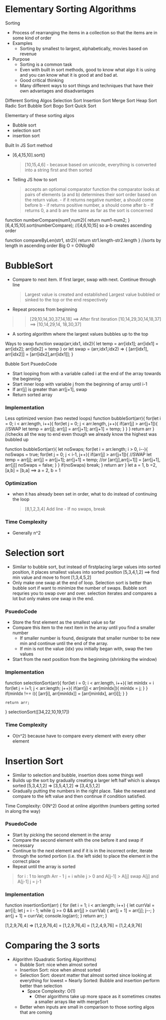 # Elementary Sorting Algorithms
Sorting 
- Process of rearranging the items in a collection so that the items are in some kind of order
- Examples
    - Sorting by smallest to largest, alphabetically, movies based on revenue
- Purpose
    - Sorting is a common task
    - Even with built in sort methods, good to know what algo it is using and you can know what it is good at and bad at.
    - Good critical thinking
    - Many different ways to sort things and techniques that have their own advantages and disadvantages

Different Sorting Algos
Selection Sort
Insertion Sort
Merge Sort
Heap Sort
Radic Sort
Bubble Sort
Bogo Sort
Quick Sort

Elementary of these sorting algos
- Bubble sort
- selection sort
- insertion sort

Built In JS Sort method
- [6,4,15,10].sort()
    > [10,15,4,6]
        - becasue based on unicode, everything is converted into a string first and then sorted

- Telling JS how to sort
    > accepts an optiomal comparator function
    > the comparator looks at pairs of elements (a and b) determines their sort order based on the return value. 
        - if it returns negative number, a should come before b
        - if returns positive number, a should come after b
        - If returns 0, a and b are the same as far as the sort is concerned

function numberCompare(num1,num2){
    return num1-num2;
}
[6,4,15,10].sort(numberCompare); //[4,6,10,15] so a-b creates ascending order

function compareByLen(str1, str2){
    return str1.length-str2.length
}
//sorts by length in ascending order
Big O = O(NlogN)

# BubbleSort
- Compare to next item. If first larger, swap with next. Continue through line
    > Largest value is created and established
    > Largest value bubbled or sinked to the top or the end respectively
- Repeat process from beginning 
>> [29,10,14,30,37,14,18] ==> After first iteration [10,14,29,30,14,18,37] ==> [10,14,29,14, 18,30,37]
- A sorting algorithm where the largest values bubbles up to the top

Ways to swap
function swap(arr,idx1, idx2){
    let temp = arr[idx1];
    arr[idx1] = arr[idx2];
    arr[idx2] = temp
}
or
let swap = (arr,idx1,idx2) => {
    [arr[idx1], arr[idx2]] = [arr[idx2],arr[idx1]];
}

Bubble Sort PsuedoCode
- Start looping from with a variable called i at the end of the array towards the beginning
- Start inner loop with variable j from the beginning of array until i-1
- If arr[j] is greater than arr[j+1], swap
- Return sorted array

### Implementation
Less optimized version (two nested loops)
function bubbleSort(arr){
    for(let i = 0; i < arr.length, i++){
        for(let j = 0; j < arr.length, j++){
            if(arr[j] > arr[j+1]){
                //SWAP
                let temp = arr[j];
                arr[j] = arr[j+1];
                arr[j+1] = temp;
            }
        }
    }
    return arr
}
//checks all the way to end even though we already know the highest was bubbled up

function bubbleSort(arr){
    let noSwaps;
    for(let i = arr.length; i > 0, i--){
        noSwaps = true;
        for(let j = 0; j < i-1, j++){
            if(arr[j] > arr[j+1]){
                //SWAP
                let temp = arr[j];
                arr[j] = arr[j+1];
                arr[j+1] = temp;
                //or
                [arr[j],arr[j+1]] = [arr[j+1], arr[j]]
                noSwaps = false;
            }
        }
        if(noSwaps) break;
    }
    return arr
}
let a = 1, b =2,
[a,b] = [b,a] ==> a = 2, b = 1

### Optimization
- when it has already been set in order, what to do instead of continuing the loop
    > [8,1,2,3,4]
    > Add line
        - If no swaps, break
### Time Complexity
- Generally n^2

# Selection sort
- Similar to bubble sort, but instead of firstplacing large values into sorted position, it places smallest values into sorted position
[5,3,4,1,2] ==> find min value and move to front [1,3,4,5,2]
- Only make one swap at the end of loop. Selection sort is better than bubble sort if want to minimize the number of swaps. Bubble sort requries you to swap over and over. selection iterates and compares a lot but only makes one swap in the end.

### PsuedoCode
- Store the first element as the smallest value so far
- Compare this item to the next item in the array until you find a smaller number
    - If smaller number is found, designate that smaller number to be new min and continue until the end of the array.
    - If min is not the value (idx) you initially began with, swap the two values
- Start from the next position from the beginning (shrinking the window)

### Implementation
function selectionSort(arr){
    for(let i = 0; i < arr.length, i++){
        let minIdx = i
        for(let j = i+1; j < arr.length; j++){
            if(arr[j] < arr[minIdx]){
                minIdx = j;
            }
        }
        if(minIdx !== i){
            [arr[i], arr[minIdx]] = [arr[minIdx], arr[i]];
        }
    }

    return arr;
}
selectionSort([34,22,10,19,17])

### Time Complexity
- O(n^2) because have to compare every element with every other element

# Insertion Sort
- Similar to selection and bubble, insertion does some things well
- Builds up the sort by gradually creating a larger left half which is always sorted
[5,3,4,1,2] => [3,5,4,1,2] => [3,4,5,1,2] 
- Gradually putting the numbers in the right place. Take the newest and compare to the left value and then continue if condition satisfied.

 Time Complexity: O(N^2)
 Good at online algorithm (numbers getting sorted in along the way)

### PsuedoCode
- Start by picking the second element in the array
- Compare the second element with the one before it and swap if necessary
- Continue to the next element and if it is in the incorrect order, iterate through the sorted portion (i.e. the left side) to place the element in the correct place
- Repeat until the array is sorted

> for i : 1 to length Arr - 1
    j = i
    while j > 0 and A[j-1] > A[j]
        swap A[j] and A[j-1]
        j = j-1

### Implementation
function insertionSort(arr) {
    for (let i = 1; i < arr.length; i++) {
        let currVal = arr[i];
        let j = i - 1;
        while (j >= 0 && arr[j] > currVal) {
            arr[j + 1] = arr[j];
            j--;
        }
        arr[j + 1] = currVal;
        console.log(arr);
    }
    return arr;
}

[1,2,9,76,4] => [1,2,9,76,4] = [1,2,9,76,4] = [1,2,4,9,76] = [1,2,4,9,76]

# Comparing the 3 sorts
- Algorithm (Quadratic Sorting Algorithms)
    - Bubble Sort: nice when almost sorted
    - Insertion Sort: nice when almost sorted 
    - Selection Sort: doesnt matter that almost sorted since looking at everything for lowest
        = Nearly Sorted: Bubble and insertion perform better than selection 
        - Space Complexity: O(1)
            - Other algorithms take up more space as it sometimes creates a smaller arrays like with mergeSort
    - Better when inputs are small in comparison to those sorting algos that are coming